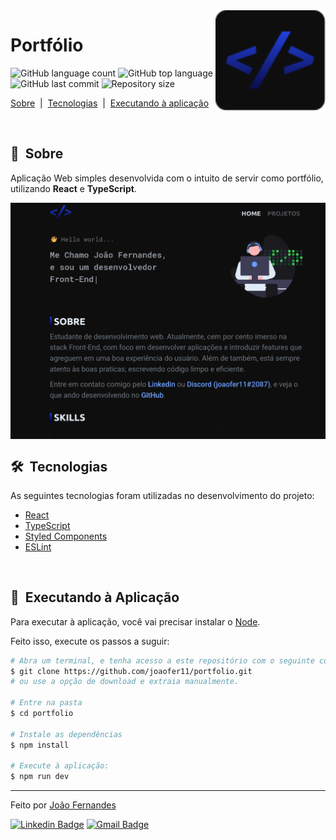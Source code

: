 <img align="right" src="public/favicon.svg" width="35%" />

<h1>
  Portfólio
</h1>

<p>
  <img alt="GitHub language count" src="https://img.shields.io/github/languages/count/joaofer11/portfolio?color=2241DF&labelColor=3D464F&style=flat">
  <img alt="GitHub top language" src="https://img.shields.io/github/languages/top/joaofer11/portfolio?color=2241DF&labelColor=3D464F&style=flat">
  <img alt="GitHub last commit" src="https://img.shields.io/github/last-commit/joaofer11/portfolio?color=E68320&labelColor=3D464F&style=flat">
  <img alt="Repository size" src="https://img.shields.io/github/repo-size/joaofer11/portfolio?color=C73838"
</p>
<p>
  <a href="#-sobre">Sobre</a> &nbsp;|&nbsp;
  <a href="#-tecnologias">Tecnologias</a> &nbsp;|&nbsp;
  <a href="#-executando-à-aplicação">Executando à aplicação</a>
</p>

<br>

## 📝 &nbsp;Sobre
Aplicação Web simples desenvolvida com o intuito de servir como portfólio,
utilizando **React** e **TypeScript**.

<img align="center" src="public/images/portfolio-thumbnail.jpg" alt="" />

<br>

## 🛠 &nbsp;Tecnologias

As seguintes tecnologias foram utilizadas no desenvolvimento do projeto:

- [React](https://reactjs.org/)
- [TypeScript](https://www.typescriptlang.org/)
- [Styled Components](https://styled-components.com/)
- [ESLint](https://eslint.org/)

<br>

## 🚀 &nbsp;Executando à Aplicação

Para executar à aplicação, você vai precisar instalar o [Node](https://nodejs.org/en/).

Feito isso, execute os passos a suguir:

```bash
# Abra um terminal, e tenha acesso a este repositório com o seguinte comando:
$ git clone https://github.com/joaofer11/portfolio.git
# ou use a opção de download e extraia manualmente.

# Entre na pasta
$ cd portfolio

# Instale as dependências
$ npm install

# Execute à aplicação:
$ npm run dev
```

---

Feito por [João Fernandes](https://github.com/joaofer11)

[![Linkedin Badge](https://img.shields.io/badge/Linkedin-04041F?style=flat&logo=linkedin&logoColor=white&link=https://www.linkedin.com/in/jo%C3%A3o-fernandes-569461253/)](https://www.linkedin.com/in/jo%C3%A3o-fernandes-569461253/) 
[![Gmail Badge](https://img.shields.io/badge/Gmail-04041F?style=flat&logo=gmail&logoColor=white&link=mailto:joaofergear003@gmail.com)](mailto:joaofergear003@gmail.com)

